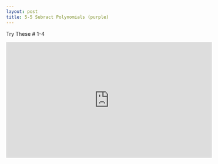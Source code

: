 ```yaml
---
layout: post
title: 5-5 Subract Polynomials (purple)
---
```

Try These # 1-4
<iframe width="560" height="315" src="https://www.youtube.com/embed/YXermhlyWbk" frameborder="0" allow="autoplay; encrypted-media" allowfullscreen></iframe>
